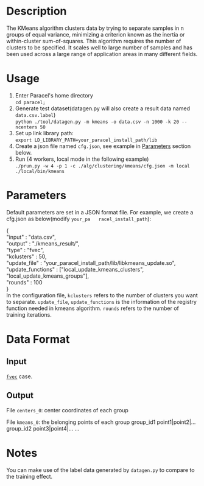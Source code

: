 # Description
The KMeans algorithm clusters data by trying to separate samples in n groups of equal variance, minimizing a criterion known as the inertia <inertia> or within-cluster sum-of-squares. This algorithm requires the number of clusters to be specified. It scales well to large number of samples and has been used across a large range of application areas in many different fields.

# Usage
1. Enter Paracel's home directory  
```cd paracel;``` 
1. Generate test dataset(datagen.py will also create a result data named `data.csv.label`)   
```python ./tool/datagen.py -m kmeans -o data.csv -n 1000 -k 20 --ncenters 50```
2. Set up link library path:  
```export LD_LIBRARY_PATH=your_paracel_install_path/lib```    
3. Create a json file named `cfg.json`, see example in [Parameters](#parameters) section below.  
4. Run (4 workers, local mode in the following example)  
```./prun.py -w 4 -p 1 -c ./alg/clustering/kmeans/cfg.json -m local ./local/bin/kmeans```

# Parameters
Default parameters are set in a JSON format file. For example, we create a cfg.json as below(modify `your_pa   racel_install_path`):  

{  
    "input" : "data.csv",  
    "output" : "./kmeans_result/",  
    "type" : "fvec",  
    "kclusters" : 50,  
    "update_file" : "your_paracel_install_path/lib/libkmeans_update.so",  
    "update_functions" : ["local_update_kmeans_clusters", "local_update_kmeans_groups"],  
    "rounds" : 100  
}  
In the configuration file, `kclusters` refers to the number of clusters you want to separate. `update_file`, `update_functions` is the information of the registry function needed in kmeans algorithm. `rounds` refers to the number of training iterations.


# Data Format
## Input
[`fvec`](http://paracel.io/docs/api_reference.html#load) case.

## Output
File `centers_0`: center coordinates of each group

File `kmeans_0`: the belonging points of each group
group_id1 point1|point2|...
group_id2 point3|point4|...
...

# Notes
You can make use of the label data generated by `datagen.py` to compare to the training effect.
